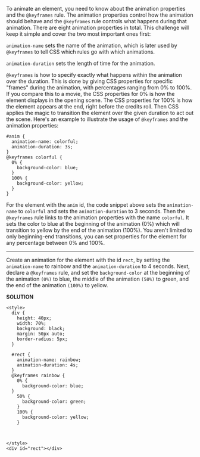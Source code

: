 To animate an element, you need to know about the animation properties and the `@keyframes` rule. 
The animation properties control how the animation should behave and the `@keyframes` rule controls what happens during that animation. 
There are eight animation properties in total. 
This challenge will keep it simple and cover the two most important ones first:

`animation-name` sets the name of the animation, which is later used by `@keyframes` to tell CSS which rules go with which animations.

`animation-duration` sets the length of time for the animation.

`@keyframes` is how to specify exactly what happens within the animation over the duration. 
This is done by giving CSS properties for specific "frames" during the animation, with percentages ranging from 0% to 100%.
If you compare this to a movie, the CSS properties for 0% is how the element displays in the opening scene. 
The CSS properties for 100% is how the element appears at the end, right before the credits roll. 
Then CSS applies the magic to transition the element over the given duration to act out the scene. 
Here's an example to illustrate the usage of `@keyframes` and the animation properties:
```
#anim {
  animation-name: colorful;
  animation-duration: 3s;
}
@keyframes colorful {
  0% {
    background-color: blue;
  }
  100% {
    background-color: yellow;
  }
}
```
For the element with the `anim` id, the code snippet above sets the `animation-name` to `colorful` and sets the `animation-duration` to 3 seconds.
Then the `@keyframes` rule links to the animation properties with the name `colorful`. 
It sets the color to blue at the beginning of the animation (0%) which will transition to yellow by the end of the animation (100%).
You aren't limited to only beginning-end transitions, you can set properties for the element for any percentage between 0% and 100%.

---

Create an animation for the element with the id `rect`, by setting the `animation-name` to rainbow and the `animation-duration` to 4 seconds.
Next, declare a `@keyframes` rule, and set the `background-color` at the beginning of the animation `(0%)` to blue, 
the middle of the animation `(50%)` to green, and the end of the animation `(100%)` to yellow.

**SOLUTION**

```
<style>
  div {
    height: 40px;
    width: 70%;
    background: black;
    margin: 50px auto;
    border-radius: 5px;
  }

  #rect {
    animation-name: rainbow;
    animation-duration: 4s;
  }
  @keyframes rainbow {
    0% {
      background-color: blue;
  }
    50% {
      background-color: green;
    }
    100% {
      background-color: yellow;
    }
  
  
  
</style>
<div id="rect"></div>
```
